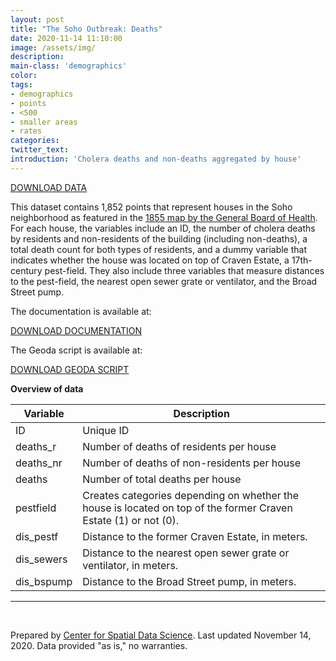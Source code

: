 ```yaml
---
layout: post
title: "The Soho Outbreak: Deaths"
date: 2020-11-14 11:10:00
image: /assets/img/
description:
main-class: 'demographics'
color:
tags:
- demographics
- points
- <500
- smaller areas
- rates
categories:
twitter_text:
introduction: 'Cholera deaths and non-deaths aggregated by house'
---
```

<script>
  var map = L.map('map');
  L.tileLayer('https://api.tiles.mapbox.com/v4/{id}/{z}/{x}/{y}.png?access_token=pk.eyJ1IjoibWFwYm94IiwiYSI6ImNpejY4NXVycTA2emYycXBndHRqcmZ3N3gifQ.rJcFIG214AriISLbB6B5aw', { <!--this is the URL for the Nepal Geojson-->
		maxZoom: 18,
		attribution: 'Map data &copy; <a href="http://openstreetmap.org">OpenStreetMap</a> contributors, ' +
			'<a href="http://creativecommons.org/licenses/by-sa/2.0/">CC-BY-SA</a>, ' +
			'Imagery © <a href="http://mapbox.com">Mapbox</a>',
		id: 'mapbox.light'
	}).addTo(map);

  map.scrollWheelZoom.disable();
  map.touchZoom.disable();
  var enableMapInteraction = function () {
      map.scrollWheelZoom.enable();
      map.touchZoom.enable();
  }
  $('#map').on('click touch', enableMapInteraction);
$('#map').on('mouseout', function(){ map.scrollWheelZoom.disable();});

  var smallIcon = L.icon({
         iconUrl: 'http://www.hckrecruitment.nic.in/images/blue.png',
         iconSize: [16, 16], // size of the icon
         });

   function onEachFeature(feature, layer) {
     //console.log(feature);
     var txt = "";
     for (var fname in feature.properties) {
       txt += fname;
       txt += " : ";
       txt += feature.properties[fname];
       txt += "<br/>";
     }
     layer.bindPopup(txt);
   }


  // load GeoJSON from an external file
  // load GeoJSON from an external file
  $.getJSON("../data/deaths_nd_by_house.geojson",function(data){
    // add GeoJSON layer to the map once the file is loaded
    var geojsonMarkerOptions = {
    radius: 5,
    fillColor: "#0D0887",
    color: "#000",
    weight: 1,
    opacity: 1,
    fillOpacity: 0.8
};
var json = L.geoJson(data, {
      pointToLayer: function(feature, latlng) {
        
        return L.circleMarker(latlng, geojsonMarkerOptions);
      },
      onEachFeature: onEachFeature
    });
    json.addTo(map);
    map.fitBounds(json.getBounds());
  });

</script>

[DOWNLOAD DATA](../data/snow1.zip)

This dataset contains 1,852 points that represent houses in the Soho neighborhood as featured in the [1855 map by the General Board of Health](http://kora.matrix.msu.edu/files/21/120/15-78-1DF-22-1855-GBoH-BrSt-Map.pdf). For each house, the variables include an ID, the number of cholera deaths by residents and non-residents of the building (including non-deaths), a total death count for both types of residents, and a dummy variable that indicates whether the house was located on top of Craven Estate, a 17th-century pest-field. They also include three variables that measure distances to the pest-field, the nearest open sewer grate or ventilator, and the Broad Street pump.

The documentation is available at:

[DOWNLOAD DOCUMENTATION](../data/snow_documentation.pdf)

The Geoda script is available at:

[DOWNLOAD GEODA SCRIPT](../data/geoda_scripts_snow.pdf)


**Overview of data**

|Variable|Description|
|---|---|
|ID| Unique ID |
|deaths_r| Number of deaths of residents per house|
|deaths_nr|Number of deaths of non-residents per house|
|deaths| Number of total deaths per house|
|pestfield| Creates categories depending on whether the house is located on top of the former Craven Estate (1) or not (0).|
|dis_pestf| Distance to the former Craven Estate, in meters.|
|dis_sewers|Distance to the nearest open sewer grate or ventilator, in meters.|
|dis_bspump| Distance to the Broad Street pump, in meters.|

* * * * *

<br />

Prepared by [Center for Spatial Data Science](https://spatial.uchicago.edu/). Last updated November 14, 2020. Data provided "as is," no warranties.

